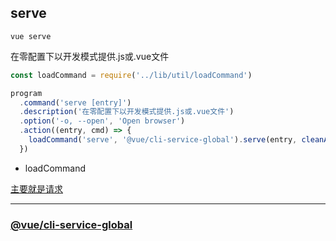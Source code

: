 ## serve

` vue serve `

在零配置下以开发模式提供.js或.vue文件

``` js
const loadCommand = require('../lib/util/loadCommand')

program
  .command('serve [entry]')
  .description('在零配置下以开发模式提供.js或.vue文件')
  .option('-o, --open', 'Open browser')
  .action((entry, cmd) => {
    loadCommand('serve', '@vue/cli-service-global').serve(entry, cleanArgs(cmd))
  })
```

- loadCommand

[主要就是请求](./readme.md#loadcommand)


---

### [@vue/cli-service-global](./cli-service-global.md)
